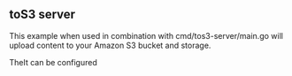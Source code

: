 ## toS3 server 

This example when used in combination with cmd/tos3-server/main.go will upload content to your Amazon S3 bucket and storage.

TheIt can be configured
